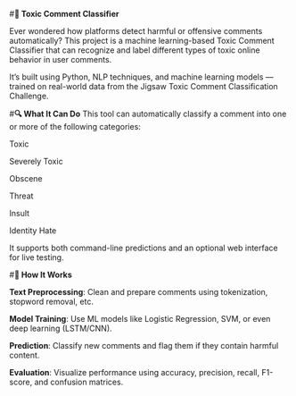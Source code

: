 #**💬 Toxic Comment Classifier**

Ever wondered how platforms detect harmful or offensive comments automatically? This project is a machine learning-based Toxic Comment Classifier that can recognize and label different types of toxic online behavior in user comments.

It’s built using Python, NLP techniques, and machine learning models — trained on real-world data from the Jigsaw Toxic Comment Classification Challenge.

#**🔍 What It Can Do**
This tool can automatically classify a comment into one or more of the following categories:

Toxic

Severely Toxic

Obscene

Threat

Insult

Identity Hate

It supports both command-line predictions and an optional web interface for live testing.

#**🧠 How It Works**

**Text Preprocessing**: Clean and prepare comments using tokenization, stopword removal, etc.

**Model Training**: Use ML models like Logistic Regression, SVM, or even deep learning (LSTM/CNN).

**Prediction**: Classify new comments and flag them if they contain harmful content.

**Evaluation**: Visualize performance using accuracy, precision, recall, F1-score, and confusion matrices.

